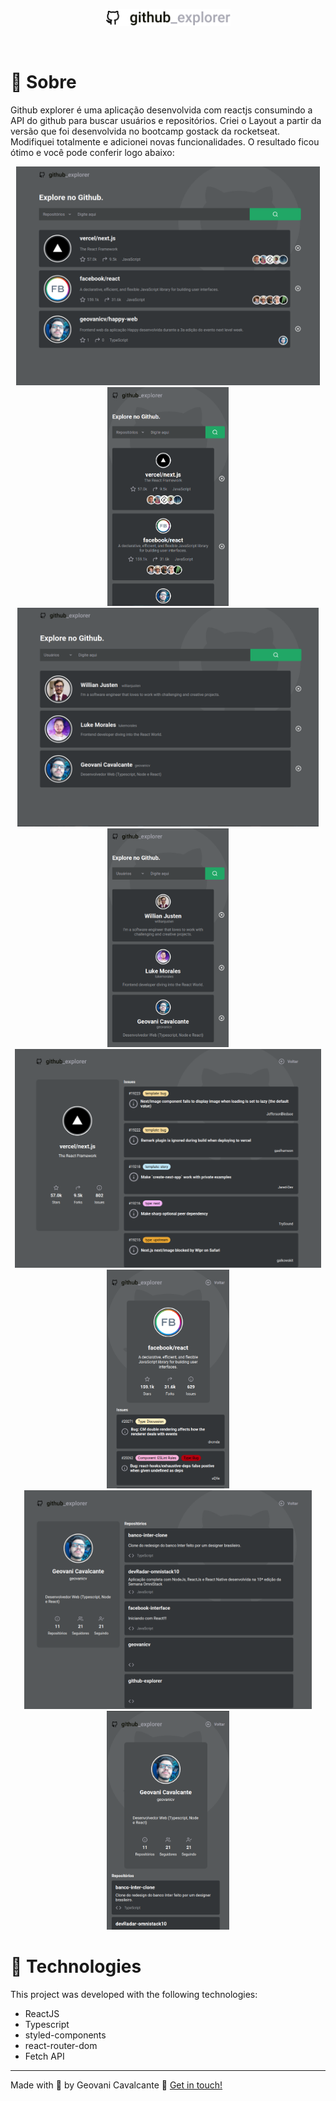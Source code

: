 <p align="center" >
  <img src="./src/assets/logo.svg" alt="Github Explorer Logotipo" width="200" />
</p>

<br />

# :memo: Sobre

Github explorer é uma aplicação desenvolvida com reactjs consumindo a API do github para buscar usuários e repositórios. Criei o Layout a partir da versão que foi desenvolvida no bootcamp gostack da rocketseat. Modifiquei totalmente e adicionei novas funcionalidades. O resultado ficou ótimo e você pode conferir logo abaixo:


<p align="center">
  <img src="./src/assets/prints/screen1.png" height="350" alt="Routes"/>
  <img src="./src/assets/prints/screen5.png" height="350" alt="Routes"/>

  <img src="./src/assets/prints/screen2.png" height="350" alt="Routes"/>
  <img src="./src/assets/prints/screen7.png" height="350" alt="Routes"/>


  <img src="./src/assets/prints/screen3.png" height="350" alt="Routes"/>
  <img src="./src/assets/prints/screen6.png" height="350" alt="Routes"/>

  <img src="./src/assets/prints/screen4.png" height="350" alt="Routes"/>
  <img src="./src/assets/prints/screen8.png" height="350" alt="Routes"/>
</p>



# :rocket: Technologies
This project was developed with the following technologies:

- ReactJS
- Typescript
- styled-components
- react-router-dom
- Fetch API


---
Made with :purple_heart: by Geovani Cavalcante :wave: [Get in touch!](https://www.linkedin.com/in/geovani-cv/)
